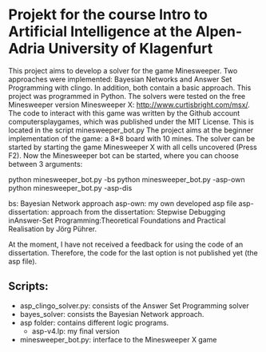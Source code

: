 # Projekt for the course Intro to Artificial Intelligence at the Alpen-Adria University of Klagenfurt

This project aims to develop a solver for the game Minesweeper. 
Two approaches were implemented: Bayesian Networks and Answer Set Programming with clingo. In addition, both contain a basic approach. This project was programmed in Python.
The solvers were tested on the free Minesweeper version Minesweeper X: http://www.curtisbright.com/msx/. 
The code to interact with this game was written by the Github account computersplaygames, which was published under the MIT License. This is located in the script minesweeper_bot.py
The project aims at the beginner implementation of the game: a 8*8 board with 10 mines.
The solver can be started by starting the game Minesweeper X with all cells uncovered (Press F2).
Now the Minesweeper bot can be started, where you can choose between 3 arguments:

python minesweeper_bot.py -bs
python minesweeper_bot.py -asp-own
python minesweeper_bot.py -asp-dis

bs: Bayesian Network approach
asp-own: my own developed asp file
asp-dissertation: approach from the dissertation: Stepwise Debugging inAnswer-Set Programming:Theoretical Foundations and Practical Realisation by Jörg Pührer.

At the moment, I have not received a feedback for using the code of an dissertation. Therefore, the code for the last option is not published yet (the asp file).

## Scripts:

- asp_clingo_solver.py: consists of the Answer Set Programming solver
- bayes_solver: consists the Bayesian Network approach.
- asp folder: contains different logic programs. 
    - asp-v4.lp: my final version
- minesweeper_bot.py: interface to the Minesweeper X game
